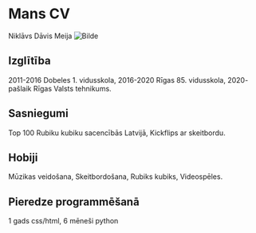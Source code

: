 # Mans CV
Niklāvs Dāvis Meija ![Bilde](https://lh3.googleusercontent.com/aZAovK90RcI8jrDRndUi1hYQWFxXwDLzKqcGCmWJJAVhus5ZDL9HRqy0ydA4P5wUTHUA_yV9LdH6YM9yhJBD1ZcwdOnznVOHi4c7b_QzAgeO0_5c8BGDXIiutIj5wCAzUnph0_R8Oh5ywVhnF5qrT20YV4Q0A0uf2lWKv5ySjQ2fMzGlAHTi68J2dyNWONfRu8NYDwlf1LC9jjStXNUViHsZh62c5TxQrPHafrPKzEDVR3_UvOd_TP6bWr7I6sckargHB09PghnHlQ1F9NkUpeSlL3_0OS0df1NN0PSRUrUWa5b-YoBVSkIgCjXOPfD7kCeEQ0NjLkRzuzhvq2Wrk5_E19itDzsUCbaVVYdQJeycMWkZ1l2dIrGy64oBOyt_O4z9bCfHr4lDAo-Do1psBP6VBXDAV4JUvElCM3j0TIj-3WKOrV6G8ntSG9pQR8aZ074CUDf60Wq-_AeM3BeSFt98O8yVMUhkzzCPR2HJStBn3nKuetXwZjxYIzZ2BoZukC680xhME_Cl9XTfI9ImKP5NizZT_WJqiM_UfJY3R6ZrPzpMZfbxcovpxcYMTZxA1jhd4ksKZsOEzYWmMQZAtQbNom3qv--NXO3IjmIEbYzg5IVBa5_uPs3gt8iIespsHtiw3mSvQAilaMu3NCJ-EHarmorRa7L7XPKX5GKhV22Nn33pDCW_LXk7i8KsuA=w640-h480-no?authuser=0)

## Izglītība
2011-2016 Dobeles 1. vidusskola,
2016-2020 Rīgas 85. vidusskola,
2020- pašlaik Rīgas Valsts tehnikums.

## Sasniegumi

Top 100 Rubiku kubiku sacencībās Latvijā,
Kickflips ar skeitbordu.

## Hobiji

Mūzikas veidošana,
Skeitbordošana,
Rubiks kubiks,
Videospēles.

## Pieredze programmēšanā
1 gads css/html,
6 mēneši python
